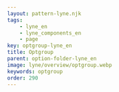 ```yaml
---
layout: pattern-lyne.njk
tags: 
    - lyne_en
    - lyne_components_en
    - page
key: optgroup-lyne_en
title: Optgroup
parent: option-folder-lyne_en
image: lyne/overview/optgroup.webp
keywords: optgroup
order: 290
---
```

